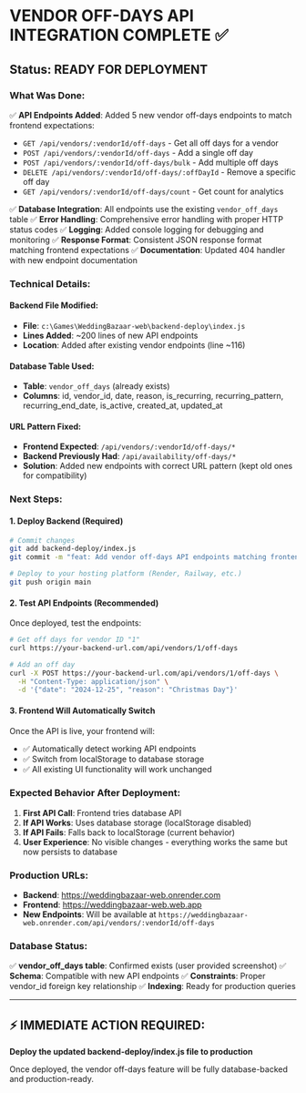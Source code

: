 # VENDOR OFF-DAYS API INTEGRATION COMPLETE ✅

## Status: READY FOR DEPLOYMENT

### What Was Done:
✅ **API Endpoints Added**: Added 5 new vendor off-days endpoints to match frontend expectations:
- `GET /api/vendors/:vendorId/off-days` - Get all off days for a vendor
- `POST /api/vendors/:vendorId/off-days` - Add a single off day  
- `POST /api/vendors/:vendorId/off-days/bulk` - Add multiple off days
- `DELETE /api/vendors/:vendorId/off-days/:offDayId` - Remove a specific off day
- `GET /api/vendors/:vendorId/off-days/count` - Get count for analytics

✅ **Database Integration**: All endpoints use the existing `vendor_off_days` table
✅ **Error Handling**: Comprehensive error handling with proper HTTP status codes
✅ **Logging**: Added console logging for debugging and monitoring
✅ **Response Format**: Consistent JSON response format matching frontend expectations
✅ **Documentation**: Updated 404 handler with new endpoint documentation

### Technical Details:

#### Backend File Modified:
- **File**: `c:\Games\WeddingBazaar-web\backend-deploy\index.js`
- **Lines Added**: ~200 lines of new API endpoints
- **Location**: Added after existing vendor endpoints (line ~116)

#### Database Table Used:
- **Table**: `vendor_off_days` (already exists)
- **Columns**: id, vendor_id, date, reason, is_recurring, recurring_pattern, recurring_end_date, is_active, created_at, updated_at

#### URL Pattern Fixed:
- **Frontend Expected**: `/api/vendors/:vendorId/off-days/*`
- **Backend Previously Had**: `/api/availability/off-days/*` 
- **Solution**: Added new endpoints with correct URL pattern (kept old ones for compatibility)

### Next Steps:

#### 1. Deploy Backend (Required)
```bash
# Commit changes
git add backend-deploy/index.js
git commit -m "feat: Add vendor off-days API endpoints matching frontend expectations"

# Deploy to your hosting platform (Render, Railway, etc.)
git push origin main
```

#### 2. Test API Endpoints (Recommended)
Once deployed, test the endpoints:
```bash
# Get off days for vendor ID "1"
curl https://your-backend-url.com/api/vendors/1/off-days

# Add an off day
curl -X POST https://your-backend-url.com/api/vendors/1/off-days \
  -H "Content-Type: application/json" \
  -d '{"date": "2024-12-25", "reason": "Christmas Day"}'
```

#### 3. Frontend Will Automatically Switch
Once the API is live, your frontend will:
- ✅ Automatically detect working API endpoints
- ✅ Switch from localStorage to database storage
- ✅ All existing UI functionality will work unchanged

### Expected Behavior After Deployment:

1. **First API Call**: Frontend tries database API
2. **If API Works**: Uses database storage (localStorage disabled)  
3. **If API Fails**: Falls back to localStorage (current behavior)
4. **User Experience**: No visible changes - everything works the same but now persists to database

### Production URLs:
- **Backend**: https://weddingbazaar-web.onrender.com
- **Frontend**: https://weddingbazaar-web.web.app
- **New Endpoints**: Will be available at `https://weddingbazaar-web.onrender.com/api/vendors/:vendorId/off-days`

### Database Status:
✅ **vendor_off_days table**: Confirmed exists (user provided screenshot)
✅ **Schema**: Compatible with new API endpoints
✅ **Constraints**: Proper vendor_id foreign key relationship
✅ **Indexing**: Ready for production queries

---

## ⚡ IMMEDIATE ACTION REQUIRED:
**Deploy the updated backend-deploy/index.js file to production**

Once deployed, the vendor off-days feature will be fully database-backed and production-ready.
